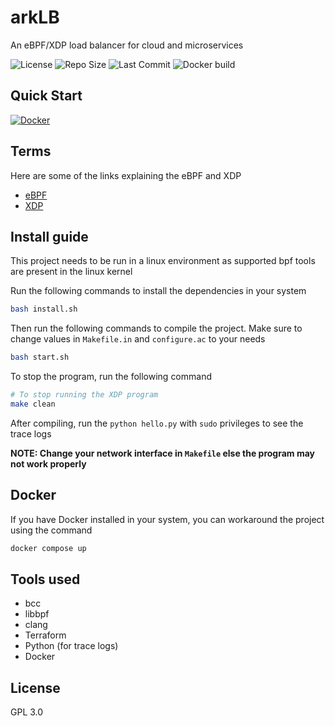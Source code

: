 # arkLB

An eBPF/XDP load balancer for cloud and microservices

![License](https://img.shields.io/github/license/ark-7/arkLB?style=flat-square)
![Repo Size](https://img.shields.io/github/repo-size/ark-7/arkLB?style=flat-square)
![Last Commit](https://img.shields.io/github/last-commit/ark-7/arkLB?style=flat-square)
![Docker build](https://img.shields.io/docker/automated/aerox86/arklb?style=flat-square)

## Quick Start

[![Docker](https://img.shields.io/badge/Docker%20image-%230db7ed.svg?style=for-the-badge&logo=docker&logoColor=white)](https://hub.docker.com/r/aerox86/arklb)

## Terms

Here are some of the links explaining the eBPF and XDP

- [eBPF](https://ebpf.io/)
- [XDP](https://www.iovisor.org/technology/xdp)

## Install guide

This project needs to be run in a linux environment as supported bpf tools are present in the linux kernel

Run the following commands to install the dependencies in your system

```bash
bash install.sh
```

Then run the following commands to compile the project. Make sure to change values in `Makefile.in` and `configure.ac` to your needs

```bash
bash start.sh
```

To stop the program, run the following command

```bash
# To stop running the XDP program
make clean
```

After compiling, run the `python hello.py` with `sudo` privileges to see the trace logs

**NOTE: Change your network interface in `Makefile` else the program may not work properly**

## Docker

If you have Docker installed in your system, you can workaround the project using the command

```bash
docker compose up
```

## Tools used

- bcc
- libbpf
- clang
- Terraform
- Python (for trace logs)
- Docker

## License

GPL 3.0
